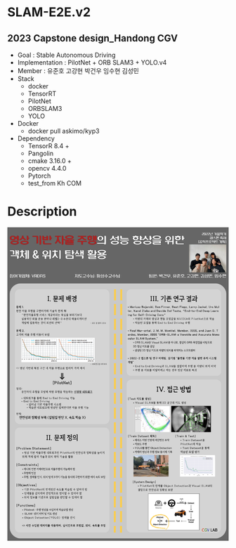 # SLAM-E2E.v2

## 2023 Capstone design_Handong CGV

* Goal :  Stable Autonomous Driving
* Implementation : PilotNet + ORB SLAM3 + YOLO.v4
* Member : 유준호 고강현 박건우 임수현 김성민
* Stack
  * docker
  * TensorRT
  * PilotNet
  * ORBSLAM3
  * YOLO
* Docker
  * docker pull askimo/kyp3
* Dependency
  * TensorR 8.4 +
  * Pangolin
  * cmake 3.16.0 +
  * opencv 4.4.0
  * Pytorch
  * test_from Kh COM
 
# Description
<img src="Flow.jpg">
